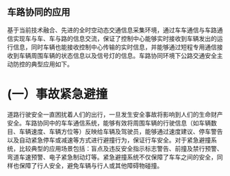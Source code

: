 ## 车路协同的应用

基于当前技术融合、先进的全时空动态交通信息采集环境，通过车车通信与车路通信实现车与车、车与路的信息交流，保证了控制中心能够实时接收到车辆发出的运行信息，同时车辆也能接收控制中心传输的实时信息，并能够通过短程专用通信接收到车辆周围车辆的状态信息以及信号灯的信息。车路协同环境下公路交通安全主动防控的典型应用如下。

# (一）事故紧急避撞

道路行驶安全一直困扰着人们的出行，一旦发生安全事故将影响到人们的生命财产安全。车路协同中的车车通信系统，能够有效将周围车辆的行驶信息（如车辆数目、车辆速度、车辆方位等）反映给车辆及驾驶员，能够通过速度建议、停车警告以及自动紧急停车或减速等方式进行避撞行为，保证行车安全。对于紧急避撞系统，比较典型的应用场景包括：盲点及违反安全指示标志警告、前撞及禁行预警、弯道车速预警、电子紧急制动灯等。紧急避撞系统不仅保障了车车之间的安全，同样也保障了行人安全，避免车辆与行人或其他障碍物碰撞。